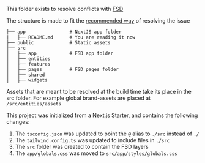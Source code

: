 This folder exists to resolve conflicts with [FSD](https://feature-sliced.design/docs)

The structure is made to fit the [recommended way](https://feature-sliced.design/docs/guides/tech/with-nextjs#app-router) of resolving the issue

```
├── app                # NextJS app folder
|   ├── README.md      # You are reading it now
├── public             # Static assets
├── src
│   ├── app            # FSD app folder
│   ├── entities
│   ├── features
│   ├── pages          # FSD pages folder
│   ├── shared
│   ├── widgets
```

Assets that are meant to be resolved at the build time take its place in the src folder. For example global brand-assets are placed at `/src/entities/assets`

This project was initialized from a Next.js Starter, and contains the following changes:

1. The `tsconfig.json` was updated to point the `@` alias to `./src` instead of `./`
2. The `tailwind.config.ts` was updated to include files in `./src`
3. The `src` folder was created to contain the FSD layers
4. The `app/globals.css` was moved to `src/app/styles/globals.css`
